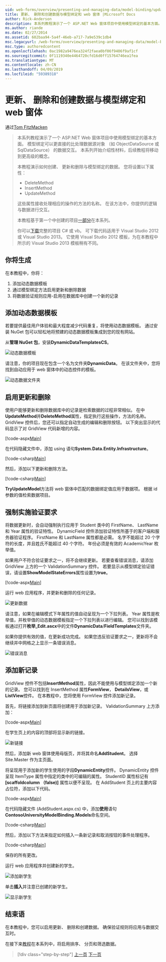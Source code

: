 ```yaml
---
uid: web-forms/overview/presenting-and-managing-data/model-binding/updating-deleting-and-creating-data
title: 更新、 删除和创建数据与模型绑定和 web 窗体 |Microsoft Docs
author: Rick-Anderson
description: 本系列教程演示了一个 ASP.NET Web 窗体项目中使用模型绑定的基本方面。 模型绑定使数据交互...更多直接-
ms.author: riande
ms.date: 02/27/2014
ms.assetid: 602baa94-5a4f-46eb-a717-7a9e539c1db4
msc.legacyurl: /web-forms/overview/presenting-and-managing-data/model-binding/updating-deleting-and-creating-data
msc.type: authoredcontent
ms.openlocfilehash: 0ac1982a9476ea324f2faea0bf06f9406f9af1cf
ms.sourcegitcommit: 0f1119340e4464720cfd16d0ff15764746ea1fea
ms.translationtype: MT
ms.contentlocale: zh-CN
ms.lasthandoff: 04/09/2019
ms.locfileid: "59389318"
---
```

# <a name="updating-deleting-and-creating-data-with-model-binding-and-web-forms"></a>更新、 删除和创建数据与模型绑定和 web 窗体

通过[Tom FitzMacken](https://github.com/tfitzmac)

> 本系列教程演示了一个 ASP.NET Web 窗体项目中使用模型绑定的基本方面。 模型绑定可以更直接的比处理数据源对象 （如 ObjectDataSource 或 SqlDataSource） 的数据交互。 本系列开始介绍性材料，后续教程将移动到更高级的概念。
> 
> 本教程演示如何创建、 更新和删除与模型绑定的数据。 您将设置以下属性：
> 
> - DeleteMethod
> - InsertMethod
> - UpdateMethod
> 
> 这些属性接收处理相应的操作的方法的名称。 在该方法中，你提供的逻辑与数据进行交互。
> 
> 本教程基于第一个中创建的项目[一部分](retrieving-data.md)在本系列。
> 
> 你可以[下载](https://go.microsoft.com/fwlink/?LinkId=286116)完整的项目 C# 或 vb。 可下载代码适用于 Visual Studio 2012 或 Visual Studio 2013。 它使用 Visual Studio 2012 模板，为在本教程中所示的 Visual Studio 2013 模板稍有不同。


## <a name="what-youll-build"></a>你将生成

在本教程中，你将：

1. 添加动态数据模板
2. 通过模型绑定方法启用更新和删除数据
3. 将数据验证规则应用-启用在数据库中创建一个新的记录

## <a name="add-dynamic-data-templates"></a>添加动态数据模板

若要提供最佳用户体验和最大程度减少代码重复，将使用动态数据模板。 通过安装 NuGet 包可以轻松地将预建的动态数据模板集成到您的现有网站。

从**管理 NuGet 包**，安装**DynamicDataTemplatesCS**。

![动态数据模板](updating-deleting-and-creating-data/_static/image1.png)

请注意，你的项目现在包含一个名为文件夹**DynamicData**。 在该文件夹中，您将找到自动应用于 web 窗体中的动态控件的模板。

![动态数据文件夹](updating-deleting-and-creating-data/_static/image2.png)

## <a name="enable-updating-and-deleting"></a>启用更新和删除

使用户能够更新和删除数据库中的记录是检索数据的过程非常相似。 在中**UpdateMethod**并**DeleteMethod**属性，指定执行这些操作，方法的名称。 GridView 控件后，您还可以指定自动生成的编辑和删除按钮。 以下突出显示的代码显示了对 GridView 代码新增的内容。

[!code-aspx[Main](updating-deleting-and-creating-data/samples/sample1.aspx?highlight=4-5)]

在代码隐藏文件中，添加 using 语句**System.Data.Entity.Infrastructure**。

[!code-csharp[Main](updating-deleting-and-creating-data/samples/sample2.cs)]

然后，添加以下更新和删除方法。

[!code-csharp[Main](updating-deleting-and-creating-data/samples/sample3.cs)]

**TryUpdateModel**方法将 web 窗体中匹配的数据绑定值应用于数据项。 根据 id 参数的值检索数据项目。

## <a name="enforce-validation-requirements"></a>强制实施验证要求

将数据更新时，会自动强制执行应用于 Student 类中的 FirstName、 LastName 和 Year 属性的验证特性。 DynamicField 控件添加验证特性所基于的客户端和服务器验证程序。 FirstName 和 LastName 属性都是必需。 名字不能超过 20 个字符的长度，并且姓氏不能超过 40 个字符。 年份必须是有效的 AcademicYear 枚举值。

如果用户不符合验证要求之一，将不会继续更新。 若要查看错误消息，请添加 GridView 上方的一个 ValidationSummary 控件。 若要显示从模型绑定验证错误，请设置**ShowModelStateErrors**属性设置为**true**。 

[!code-aspx[Main](updating-deleting-and-creating-data/samples/sample4.aspx)]

运行 web 应用程序，并更新和删除的任何记录。

![更新数据](updating-deleting-and-creating-data/_static/image3.png)

请注意，如果在编辑模式下年属性的值自动呈现为一个下拉列表。 Year 属性是枚举值，并枚举值的动态数据模板指定一个下拉列表以进行编辑。 您可以找到该模板通过打开**枚举\_Edit.ascx**中的文件**DynamicData**/**FieldTemplates**文件夹。

如果你提供有效的值，在更新成功完成。 如果您违反验证要求之一，更新将不会继续并中网格之上显示一条错误消息。

![错误消息](updating-deleting-and-creating-data/_static/image4.png)

## <a name="add-new-records"></a>添加新记录

GridView 控件不包括**InsertMethod**属性，因此不能使用与模型绑定添加一个新的记录。 您可以找到在 InsertMethod 属性**FormView**， **DetailsView**，或**ListView**控件。 在本教程中，您将使用 FormView 控件添加新记录。

首先，将链接添加到新页面将创建用于添加新记录。 ValidationSummary 上方添加：

[!code-aspx[Main](updating-deleting-and-creating-data/samples/sample5.aspx)]

在学生页上的内容的顶部将显示新的链接。

![新链接](updating-deleting-and-creating-data/_static/image5.png)

然后，添加新 web 窗体使用母版页，并将其命名**AddStudent**。 选择 Site.Master 作为主页面。

将呈现用于添加新的学生使用的字段**DynamicEntity**控件。 DynamicEntity 控件呈现 ItemType 属性中指定的类中的可编辑的属性。 StudentID 属性标记有 **[scaffoldcolumn （false)]** 属性以便不呈现。 在 AddStudent 页上的主要内容占位符，添加以下代码。

[!code-aspx[Main](updating-deleting-and-creating-data/samples/sample6.aspx)]

在代码隐藏文件 (AddStudent.aspx.cs) 中，添加**使用**语句**ContosoUniversityModelBinding.Models**命名空间。

[!code-csharp[Main](updating-deleting-and-creating-data/samples/sample7.cs)]

然后，添加以下方法来指定如何插入一条新记录和取消按钮的事件处理程序。

[!code-csharp[Main](updating-deleting-and-creating-data/samples/sample8.cs)]

保存的所有更改。

运行 web 应用程序并创建新的学生。

![添加新学生](updating-deleting-and-creating-data/_static/image6.png)

单击**插入**并注意已创建的新学生。

![显示新学生](updating-deleting-and-creating-data/_static/image7.png)

## <a name="conclusion"></a>结束语

在本教程中，您可以启用更新、 删除和创建数据。 确保验证规则将应用与数据交互时。

在接下来[教程](sorting-paging-and-filtering-data.md)在本系列中，将启用排序、 分页和筛选数据。

> [!div class="step-by-step"]
> [上一页](retrieving-data.md)
> [下一页](sorting-paging-and-filtering-data.md)
